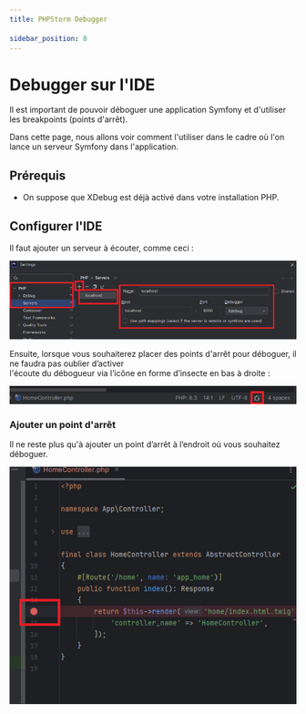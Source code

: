 ```yaml
---
title: PHPStorm Debugger

sidebar_position: 8
---
```


# Debugger sur l'IDE

Il est important de pouvoir déboguer une application Symfony et d'utiliser les breakpoints (points d'arrêt).

Dans cette page, nous allons voir comment l'utiliser dans le cadre où l'on lance un serveur Symfony dans l'application.

## Prérequis

- On suppose que XDebug est déjà activé dans votre installation PHP.

## Configurer l'IDE

Il faut ajouter un serveur à écouter, comme ceci :

![Screenshot](../img/phpstorm-debugger-1.png)

Ensuite, lorsque vous souhaiterez placer des points d'arrêt pour déboguer, il ne faudra pas oublier d’activer  
l'écoute du débogueur via l’icône en forme d’insecte en bas à droite :

![Screenshot](../img/phpstorm-debugger-2.png)

### Ajouter un point d'arrêt

Il ne reste plus qu'à ajouter un point d’arrêt à l’endroit où vous souhaitez déboguer.

![Screenshot](../img/phpstorm-debugger-3.png)
